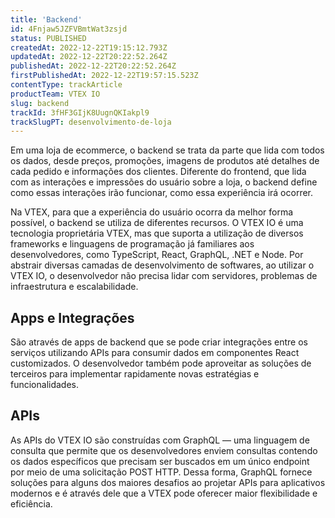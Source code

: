 ```yaml
---
title: 'Backend'
id: 4Fnjaw5JZFVBmtWat3zsjd
status: PUBLISHED
createdAt: 2022-12-22T19:15:12.793Z
updatedAt: 2022-12-22T20:22:52.264Z
publishedAt: 2022-12-22T20:22:52.264Z
firstPublishedAt: 2022-12-22T19:57:15.523Z
contentType: trackArticle
productTeam: VTEX IO
slug: backend
trackId: 3fHF3GIjK8UugnQKIakpl9
trackSlugPT: desenvolvimento-de-loja
---
```


Em uma loja de ecommerce, o backend se trata da parte que lida com todos os dados, desde preços, promoções, imagens de produtos até detalhes de cada pedido e informações dos clientes. Diferente do frontend, que lida com as interações e impressões do usuário sobre a loja, o backend define como essas interações irão funcionar, como essa experiência irá ocorrer. 

Na VTEX, para que a experiência do usuário ocorra da melhor forma possível, o backend se utiliza de diferentes recursos. O VTEX IO é uma tecnologia proprietária VTEX, mas que suporta a utilização de diversos frameworks e linguagens de programação já familiares aos desenvolvedores, como TypeScript, React, GraphQL, .NET e Node. Por abstrair diversas camadas de desenvolvimento de softwares, ao utilizar o VTEX IO, o desenvolvedor não precisa lidar com servidores, problemas de infraestrutura e escalabilidade.

## Apps e Integrações

São através de apps de backend que se pode criar integrações entre os serviços utilizando APIs para consumir dados em componentes React customizados. O desenvolvedor também pode aproveitar as soluções de terceiros para implementar rapidamente novas estratégias e funcionalidades.

## APIs
As APIs do VTEX IO são construídas com GraphQL — uma linguagem de consulta que permite que os desenvolvedores enviem consultas contendo os dados específicos que precisam ser buscados em um único endpoint por meio de uma solicitação POST HTTP. Dessa forma, GraphQL fornece soluções para alguns dos maiores desafios ao projetar APIs para aplicativos modernos e é através dele que a VTEX pode oferecer maior flexibilidade e eficiência.

